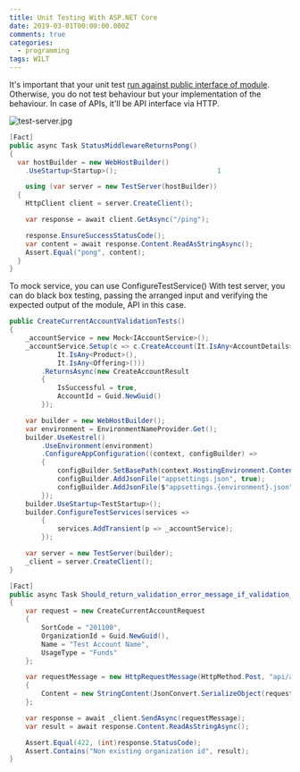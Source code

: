 ```yaml
---
title: Unit Testing With ASP.NET Core
date: 2019-03-01T00:00:00.000Z
comments: true
categories:
  - programming
tags: WILT
---
```


It's important that your unit test [run against public interface of module](https://herbertograca.com/2018/08/27/distillation-of-tdd-where-did-it-all-go-wrong/). Otherwise, you do not test behaviour but your implementation of the behaviour. In case of APIs, it'll be API interface via HTTP.

![test-server.jpg]({{site.baseurl}}/assets/media/test-server.jpg)

```csharp
[Fact]
public async Task StatusMiddlewareReturnsPong()
{
  var hostBuilder = new WebHostBuilder()
    .UseStartup<Startup>();                         1

    using (var server = new TestServer(hostBuilder))
  {
    HttpClient client = server.CreateClient();

    var response = await client.GetAsync("/ping");

    response.EnsureSuccessStatusCode();
    var content = await response.Content.ReadAsStringAsync();
    Assert.Equal("pong", content);
  }
}
```

To mock service, you can use ConfigureTestService()
With test server, you can do black box testing, passing the arranged input and verifying the expected output of the module, API in this case.

```csharp
public CreateCurrentAccountValidationTests()
{
    _accountService = new Mock<IAccountService>();
    _accountService.Setup(c => c.CreateAccount(It.IsAny<AccountDetails>(),
            It.IsAny<Product>(),
            It.IsAny<Offering>()))
        .ReturnsAsync(new CreateAccountResult
        {
            IsSuccessful = true,
            AccountId = Guid.NewGuid()
        });

    var builder = new WebHostBuilder();
    var environment = EnvironmentNameProvider.Get();
    builder.UseKestrel()
        .UseEnvironment(environment)
        .ConfigureAppConfiguration((context, configBuilder) =>
        {
            configBuilder.SetBasePath(context.HostingEnvironment.ContentRootPath);
            configBuilder.AddJsonFile("appsettings.json", true);
            configBuilder.AddJsonFile($"appsettings.{environment}.json", true);
        });
    builder.UseStartup<TestStartup>();
    builder.ConfigureTestServices(services =>
        {
            services.AddTransient(p => _accountService);
        });

    var server = new TestServer(builder);
    _client = server.CreateClient();
}

[Fact]
public async Task Should_return_validation_error_message_if_validation_fails()
{
    var request = new CreateCurrentAccountRequest
    {
        SortCode = "201100",
        OrganizationId = Guid.NewGuid(),
        Name = "Test Account Name",
        UsageType = "Funds"
    };

    var requestMessage = new HttpRequestMessage(HttpMethod.Post, "api/accounts")
    {
        Content = new StringContent(JsonConvert.SerializeObject(request), Encoding.UTF8, "application/json")
    };

    var response = await _client.SendAsync(requestMessage);
    var result = await response.Content.ReadAsStringAsync();

    Assert.Equal(422, (int)response.StatusCode);
    Assert.Contains("Non existing organization id", result);
}

```
